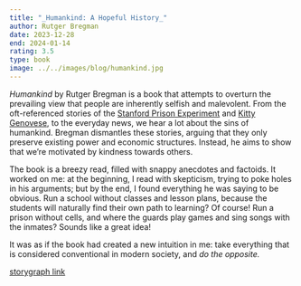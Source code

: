 ```yaml
---
title: "_Humankind: A Hopeful History_"
author: Rutger Bregman
date: 2023-12-28
end: 2024-01-14
rating: 3.5
type: book
image: ../../images/blog/humankind.jpg
---
```

_Humankind_ by Rutger Bregman is a book that attempts to overturn the prevailing view that people are inherently selfish and malevolent. From the oft-referenced stories of the [Stanford Prison Experiment](https://en.wikipedia.org/wiki/Stanford_prison_experiment) and [Kitty Genovese](https://en.wikipedia.org/wiki/Murder_of_Kitty_Genovese), to the everyday news, we hear a lot about the sins of humankind. Bregman dismantles these stories, arguing that they only preserve existing power and economic structures. Instead, he aims to show that we’re motivated by kindness towards others.

The book is a breezy read, filled with snappy anecdotes and factoids. It worked on me: at the beginning, I read with skepticism, trying to poke holes in his arguments; but by the end, I found everything he was saying to be obvious. Run a school without classes and lesson plans, because the students will naturally find their own path to learning? Of course! Run a prison without cells, and where the guards play games and sing songs with the inmates? Sounds like a great idea! 

It was as if the book had created a new intuition in me: take everything that is considered conventional in modern society, and _do the opposite._

[storygraph link](https://app.thestorygraph.com/books/9a3bf034-0cec-4d40-b473-17e644f35ebf)